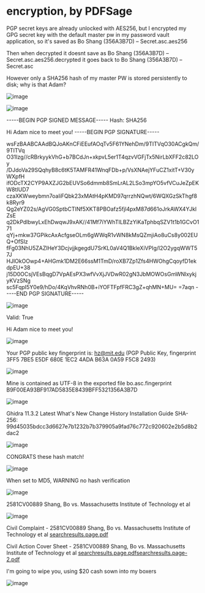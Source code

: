 # encryption, by PDFSage 
 
 PGP secret keys are already unlocked with AES256, but I encrypted my GPG secret key with the default master pw in my password vault application, so it's saved as Bo Shang (356A3B7D) – Secret.asc.aes256

 Then when decrypted it doesnt save as Bo Shang (356A3B7D) – Secret.asc.aes256.decrypted it goes back to Bo Shang (356A3B7D) – Secret.asc

 However only a SHA256 hash of my master PW is stored persistently to disk; why is that Adam?

![image](https://github.com/user-attachments/assets/c8b925bd-68ab-4a09-a9bb-5b82eccd1fdc)

![image](https://github.com/user-attachments/assets/34cf1307-162c-4cea-9a6a-cc6c846a13b1)

-----BEGIN PGP SIGNED MESSAGE-----
Hash: SHA256

Hi Adam nice to meet you!
-----BEGIN PGP SIGNATURE-----

wsFzBAABCAAdBQJoAKnCFiEEufAOqTv5F61YNehDm/9TITVqO30ACgkQm/9TITVq
O31Izg//cRBrkyykVhG+b7BCdJn+xkpvL5er1T4qzvVGFjTx5NirLbXFF2c82LOy
/DJdoVa29SQqhyB8c6tK5TAMFR41WnqFDb+p/VsXNAejYFuCZ1xitT+V30yWXpfH
ifODcTX2CYP9AXZJG2bEUVSo6dmmb8SmLrAL2LSo3mpYO5vfVCuJeZpEKW8tIUD7
czaXKWweybmn7oaliFQbk23xMAtH4pKMD97qrrzhNQwt/6WQXGzSkThgf8k8Ryr9
Qg2eYZ02s/AgVG0SptbCTINf5XKT8PBOafz5fjl4pxM87d661oJrkAWX4YJklZsE
q2DkPdlbwyLxEhDwqwJ9xAK//41Mf7iYWhTILBZzYiKaTphbqSZV1t1b1GCvO171
qYj+mkw37GPikcAxAcfgseOLm6gWWqR1vWN8kMsQZmjiAo8uCs8y002EUQ+OfSIz
fFg03NhU5ZAZlHeY3DcjvjjkgegdU7SrKL0aV4Q1BkleXiVPIg/l2O2ygqWWT57J
HJlOkOOwp4+AHGmk1DM2E66ssM1TmD/roXB7Zp1Zfs4HWOhgCqoyfD1ekdpEU+38
j15D0OCsjVEsBqgD7VpAEsPX3wfVvXjJVDwR02gN3JbMOWOsGmWNlxykjyKVzSNg
sc5FqpI5Y0e9/hDo/4KqVhvRNh0B+iYOFTFpfFRC3gZ+qhMN+MU=
=7aqn
-----END PGP SIGNATURE-----

![image](https://github.com/user-attachments/assets/2a57126a-376e-42a7-8e08-89f9bbfb10ef)

Valid: True

Hi Adam nice to meet you!

![image](https://github.com/user-attachments/assets/bf5f9d4a-124b-4276-9398-ec4390aa7c51)

Your PGP public key fingerprint is: hz@mit.edu (PGP Public Key, fingerprint 3FF5 7BE5 E5DF 680E 1EC2 4ADA B63A 0A59 F5C8 2493)

![image](https://github.com/user-attachments/assets/eb21f014-bcfd-44c0-90b5-ed46ecbb3834)

Mine is contained as UTF-8 in the exported file bo.asc.fingerprint B9F00EA93BF917AD5835E8439BFF5321356A3B7D

![image](https://github.com/user-attachments/assets/2b47d428-6abd-4825-b74e-54fb7f074b96)


Ghidra 11.3.2 Latest
What's New
Change History
Installation Guide
SHA-256: 99d45035bdcc3d6627e7b1232b7b379905a9fad76c772c920602e2b5d8b2dac2

![image](https://github.com/user-attachments/assets/f87f9286-7195-47dc-a1cd-2c7c69dcda58)

CONGRATS these hash match!



![image](https://github.com/user-attachments/assets/b037b119-af98-4956-bd6c-dfe34e3eca69)

When set to MD5, WARNING no hash verification


![image](https://github.com/user-attachments/assets/58562f55-58fe-40e2-9623-6fd4b9f1732f)


2581CV00889 Shang, Bo vs. Massachusetts Institute of Technology et al

![image](https://github.com/user-attachments/assets/4ea3e57e-4051-426f-9e6e-f212c8b5b155)

Civil Complaint - 
2581CV00889 Shang, Bo vs. Massachusetts Institute of Technology et al
[searchresults.page.pdf](https://github.com/user-attachments/files/19791252/searchresults.page.pdf)


Civil Action Cover Sheet - 
2581CV00889 Shang, Bo vs. Massachusetts Institute of Technology et al
[searchresults.page.pdf](https://github.com/user-attachments/files/19791236/searchresults.page.pdf)[searchresults.page-2.pdf](https://github.com/user-attachments/files/19791240/searchresults.page-2.pdf)

I'm going to wipe you, using $20 cash sown into my boxers

![image](https://github.com/user-attachments/assets/bf520455-bd85-4d48-8281-b1d511756cc5)


